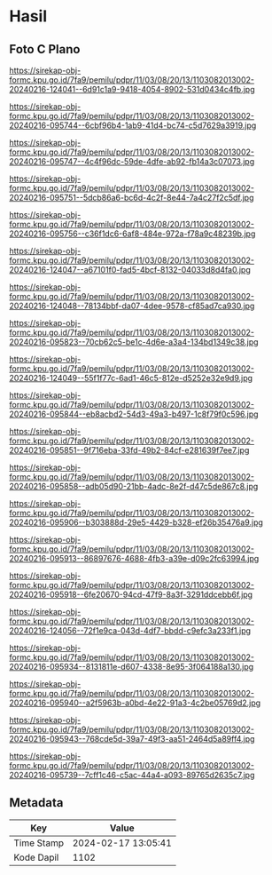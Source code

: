 # Hasil

## Foto C Plano

https://sirekap-obj-formc.kpu.go.id/7fa9/pemilu/pdpr/11/03/08/20/13/1103082013002-20240216-124041--6d91c1a9-9418-4054-8902-531d0434c4fb.jpg

https://sirekap-obj-formc.kpu.go.id/7fa9/pemilu/pdpr/11/03/08/20/13/1103082013002-20240216-095744--6cbf96b4-1ab9-41d4-bc74-c5d7629a3919.jpg

https://sirekap-obj-formc.kpu.go.id/7fa9/pemilu/pdpr/11/03/08/20/13/1103082013002-20240216-095747--4c4f96dc-59de-4dfe-ab92-fb14a3c07073.jpg

https://sirekap-obj-formc.kpu.go.id/7fa9/pemilu/pdpr/11/03/08/20/13/1103082013002-20240216-095751--5dcb86a6-bc6d-4c2f-8e44-7a4c27f2c5df.jpg

https://sirekap-obj-formc.kpu.go.id/7fa9/pemilu/pdpr/11/03/08/20/13/1103082013002-20240216-095756--c36f1dc6-6af8-484e-972a-f78a9c48239b.jpg

https://sirekap-obj-formc.kpu.go.id/7fa9/pemilu/pdpr/11/03/08/20/13/1103082013002-20240216-124047--a67101f0-fad5-4bcf-8132-04033d8d4fa0.jpg

https://sirekap-obj-formc.kpu.go.id/7fa9/pemilu/pdpr/11/03/08/20/13/1103082013002-20240216-124048--78134bbf-da07-4dee-9578-cf85ad7ca930.jpg

https://sirekap-obj-formc.kpu.go.id/7fa9/pemilu/pdpr/11/03/08/20/13/1103082013002-20240216-095823--70cb62c5-be1c-4d6e-a3a4-134bd1349c38.jpg

https://sirekap-obj-formc.kpu.go.id/7fa9/pemilu/pdpr/11/03/08/20/13/1103082013002-20240216-124049--55f1f77c-6ad1-46c5-812e-d5252e32e9d9.jpg

https://sirekap-obj-formc.kpu.go.id/7fa9/pemilu/pdpr/11/03/08/20/13/1103082013002-20240216-095844--eb8acbd2-54d3-49a3-b497-1c8f79f0c596.jpg

https://sirekap-obj-formc.kpu.go.id/7fa9/pemilu/pdpr/11/03/08/20/13/1103082013002-20240216-095851--9f716eba-33fd-49b2-84cf-e281639f7ee7.jpg

https://sirekap-obj-formc.kpu.go.id/7fa9/pemilu/pdpr/11/03/08/20/13/1103082013002-20240216-095858--adb05d90-21bb-4adc-8e2f-d47c5de867c8.jpg

https://sirekap-obj-formc.kpu.go.id/7fa9/pemilu/pdpr/11/03/08/20/13/1103082013002-20240216-095906--b303888d-29e5-4429-b328-ef26b35476a9.jpg

https://sirekap-obj-formc.kpu.go.id/7fa9/pemilu/pdpr/11/03/08/20/13/1103082013002-20240216-095913--86897676-4688-4fb3-a39e-d09c2fc63994.jpg

https://sirekap-obj-formc.kpu.go.id/7fa9/pemilu/pdpr/11/03/08/20/13/1103082013002-20240216-095918--6fe20670-94cd-47f9-8a3f-3291ddcebb6f.jpg

https://sirekap-obj-formc.kpu.go.id/7fa9/pemilu/pdpr/11/03/08/20/13/1103082013002-20240216-124056--72f1e9ca-043d-4df7-bbdd-c9efc3a233f1.jpg

https://sirekap-obj-formc.kpu.go.id/7fa9/pemilu/pdpr/11/03/08/20/13/1103082013002-20240216-095934--8131811e-d607-4338-8e95-3f064188a130.jpg

https://sirekap-obj-formc.kpu.go.id/7fa9/pemilu/pdpr/11/03/08/20/13/1103082013002-20240216-095940--a2f5963b-a0bd-4e22-91a3-4c2be05769d2.jpg

https://sirekap-obj-formc.kpu.go.id/7fa9/pemilu/pdpr/11/03/08/20/13/1103082013002-20240216-095943--768cde5d-39a7-49f3-aa51-2464d5a89ff4.jpg

https://sirekap-obj-formc.kpu.go.id/7fa9/pemilu/pdpr/11/03/08/20/13/1103082013002-20240216-095739--7cff1c46-c5ac-44a4-a093-89765d2635c7.jpg


## Metadata

| Key        | Value               |
| ---------- | ------------------- |
| Time Stamp | 2024-02-17 13:05:41 |
| Kode Dapil | 1102                |



